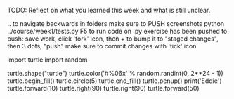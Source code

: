TODO: Reflect on what you learned this week and what is still unclear.

.. to navigate backwards in folders
make sure to PUSH screenshots
python ../course/week1/tests.py
F5 to run code on .py
exercise has been pushed
to push: save work, click 'fork' icon, then + to bump it to "staged changes", then 3 dots, "push"
make sure to commit changes with 'tick' icon

import turtle
import random


turtle.shape("turtle")
turtle.color('#%06x' % random.randint(0, 2**24 - 1))
turtle.begin_fill()
turtle.circle(5)
turtle.end_fill()
turtle.penup()
print('Eddie')
turtle.forward(10)
turtle.right(90)
turtle.right(90)
turtle.forward(50)